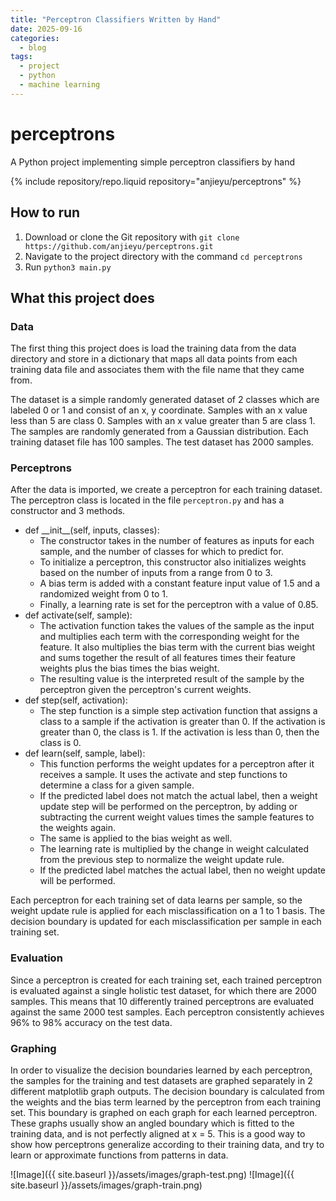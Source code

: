 ```yaml
---
title: "Perceptron Classifiers Written by Hand"
date: 2025-09-16
categories:
  - blog
tags:
  - project
  - python
  - machine learning
---
```


# perceptrons
A Python project implementing simple perceptron classifiers by hand

<div class="repositories d-flex flex-wrap flex-md-row flex-column justify-content-between align-items-center">
  {% include repository/repo.liquid repository="anjieyu/perceptrons" %}
</div>

## How to run
1. Download or clone the Git repository with ```git clone https://github.com/anjieyu/perceptrons.git```
2. Navigate to the project directory with the command ```cd perceptrons```
3. Run ```python3 main.py```

## What this project does
### Data
The first thing this project does is load the training data from the data directory and store in a dictionary that maps all data points from each training data file and associates them with the file name that they came from.

The dataset is a simple randomly generated dataset of 2 classes which are labeled 0 or 1 and consist of an x, y coordinate. Samples with an x value less than 5 are class 0. Samples with an x value greater than 5 are class 1. The samples are randomly generated from a Gaussian distribution. Each training dataset file has 100 samples. The test dataset has 2000 samples.

### Perceptrons
After the data is imported, we create a perceptron for each training dataset. The perceptron class is located in the file ```perceptron.py``` and has a constructor and 3 methods. 
- def \_\_init__(self, inputs, classes):
    - The constructor takes in the number of features as inputs for each sample, and the number of classes for which to predict for.
    - To initialize a perceptron, this constructor also initializes weights based on the number of inputs from a range from 0 to 3.
    - A bias term is added with a constant feature input value of 1.5 and a randomized weight from 0 to 1.
    - Finally, a learning rate is set for the perceptron with a value of 0.85.
- def activate(self, sample):
    - The activation function takes the values of the sample as the input and multiplies each term with the corresponding weight for the feature. It also multiplies the bias term with the current bias weight and sums together the result of all features times their feature weights plus the bias times the bias weight.
    - The resulting value is the interpreted result of the sample by the perceptron given the perceptron's current weights.
- def step(self, activation):
    - The step function is a simple step activation function that assigns a class to a sample if the activation is greater than 0. If the activation is greater than 0, the class is 1. If the activation is less than 0, then the class is 0.
- def learn(self, sample, label):
    - This function performs the weight updates for a perceptron after it receives a sample. It uses the activate and step functions to determine a class for a given sample.
    - If the predicted label does not match the actual label, then a weight update step will be performed on the perceptron, by adding or subtracting the current weight values times the sample features to the weights again.
    - The same is applied to the bias weight as well.
    - The learning rate is multiplied by the change in weight calculated from the previous step to normalize the weight update rule.
    - If the predicted label matches the actual label, then no weight update will be performed.

Each perceptron for each training set of data learns per sample, so the weight update rule is applied for each misclassification on a 1 to 1 basis. The decision boundary is updated for each misclassification per sample in each training set.

### Evaluation

Since a perceptron is created for each training set, each trained perceptron is evaluated against a single holistic test dataset, for which there are 2000 samples. This means that 10 differently trained perceptrons are evaluated against the same 2000 test samples. Each perceptron consistently achieves 96% to 98% accuracy on the test data.

### Graphing

In order to visualize the decision boundaries learned by each perceptron, the samples for the training and test datasets are graphed separately in 2 different matplotlib graph outputs. The decision boundary is calculated from the weights and the bias term learned by the perceptron from each training set. This boundary is graphed on each graph for each learned perceptron. These graphs usually show an angled boundary which is fitted to the training data, and is not perfectly aligned at x = 5. This is a good way to show how perceptrons generalize according to their training data, and try to learn or approximate functions from patterns in data.

![Image]({{ site.baseurl }}/assets/images/graph-test.png)
![Image]({{ site.baseurl }}/assets/images/graph-train.png)

